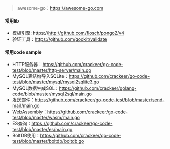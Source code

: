 
> awesome-go：https://awesome-go.com

#### 常用lib

- 模板引擎: https://http://github.com/flosch/pongo2/v4
- 验证工具：https://github.com/gookit/validate

#### 常用code sample

- HTTP服务器：https://github.com/crackeer/go-code-test/blob/master/http-server/main.go
- MySQL表结构导入SQLite：https://github.com/crackeer/go-code-test/blob/master/mysql/mysql2sqlite3.go
- MySQL数据生成SQL：https://github.com/crackeer/golang-code/blob/master/mysql2sql/main.go
- 发送邮件：https://github.com/crackeer/go-code-test/blob/master/send-mail/main.go
- WebAssembly：https://github.com/crackeer/go-code-test/blob/master/wasm/main.go
- ES查询：https://github.com/crackeer/go-code-test/blob/master/es/main.go
- BoltDB使用：https://github.com/crackeer/go-code-test/blob/master/boltdb/boltdb.go

